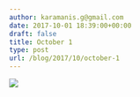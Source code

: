 ```yaml
---
author: karamanis.g@gmail.com
date: 2017-10-01 18:39:00+00:00
draft: false
title: October 1
type: post
url: /blog/2017/10/october-1
---
```




  
   ![](/images/2017-10-01-201710october-1/IMG_2364.jpg)

  


